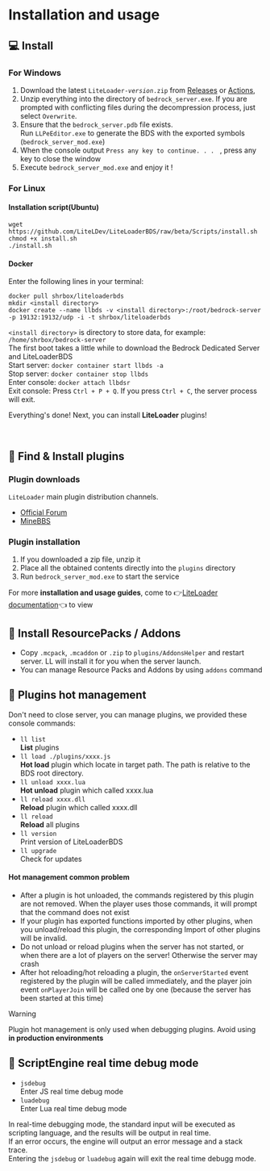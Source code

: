 # Installation and usage

## 💻 Install

### For Windows

1. Download the latest <code>LiteLoader-<i>version</i>.zip</code> from [Releases](https://github.com/LiteLDev/LiteLoader/releases) or [Actions](https://github.com/LiteLDev/LiteLoader/actions), 
2. Unzip everything into the directory of `bedrock_server.exe`. If you are prompted with conflicting files during the decompression process, just select `Overwrite`.
3. Ensure that the `bedrock_server.pdb` file exists.  
   Run `LLPeEditor.exe` to generate the BDS with the exported symbols (`bedrock_server_mod.exe`)  
4. When the console output `Press any key to continue. . . ` , press any key to close the window
5. Execute `bedrock_server_mod.exe` and enjoy it !

### For Linux

#### Installation script(Ubuntu)

```
wget https://github.com/LiteLDev/LiteLoaderBDS/raw/beta/Scripts/install.sh
chmod +x install.sh
./install.sh
```

#### Docker

Enter the following lines in your terminal: 
```
docker pull shrbox/liteloaderbds
mkdir <install directory>
docker create --name llbds -v <install directory>:/root/bedrock-server -p 19132:19132/udp -i -t shrbox/liteloaderbds
```
`<install directory>` is directory to store data, for example: `/home/shrbox/bedrock-server`  
The first boot takes a little while to download the Bedrock Dedicated Server and LiteLoaderBDS  
Start server: `docker container start llbds -a`  
Stop server: `docker container stop llbds`  
Enter console: `docker attach llbdsr`  
Exit console: Press `Ctrl + P + Q`. If you press `Ctrl + C`, the server process will exit.  

Everything's done! Next, you can install **LiteLoader** plugins!

<br>

## 🎯 Find & Install plugins

### Plugin downloads

`LiteLoader` main plugin distribution channels.

- [Official Forum](https://forum.litebds.com/)
- [MineBBS](https://www.minebbs.com/resources/?prefix_id=59)

### Plugin installation

1. If you downloaded a zip file, unzip it
2. Place all the obtained contents directly into the `plugins` directory
3. Run `bedrock_server_mod.exe` to start the service

For more **installation and usage guides**,  come to 👉[LiteLoader documentation](https://docs.litebds.com/#/en/Usage/)👈 to view

## 🎨  Install ResourcePacks / Addons
- Copy `.mcpack`, `.mcaddon` or `.zip` to `plugins/AddonsHelper` and restart server. LL will install it for you when the server launch.
- You can manage Resource Packs and Addons by using `addons` command

## 🔌 Plugins hot management

Don't need to close server, you can manage plugins, we provided these console commands:

- `ll list`  
  **List** plugins
- `ll load ./plugins/xxxx.js`  
  **Hot load** plugin which locate in target path. The path is relative to the BDS root directory.
- `ll unload xxxx.lua`  
  **Hot unload** plugin which called xxxx.lua
- `ll reload xxxx.dll`  
  **Reload** plugin which called xxxx.dll
- `ll reload`  
  **Reload** all plugins
- `ll version`  
  Print version of LiteLoaderBDS
- `ll upgrade`  
  Check for updates

#### Hot management common problem

- After a plugin is hot unloaded, the commands registered by this plugin are not removed. When the player uses those commands, it will prompt that the command does not exist
- If your plugin has exported functions imported by other plugins, when you unload/reload this plugin, the corresponding Import of other plugins will be invalid.  
- Do not unload or reload plugins when the server has not started, or when there are a lot of players on the server! Otherwise the server may crash
- After hot reloading/hot reloading a plugin, the `onServerStarted` event registered by the plugin will be called immediately, and the player join event `onPlayerJoin` will be called one by one (because the server has been started at this time)

>[!WARNING]
>
> Plugin hot management is only used when debugging plugins. Avoid using **in production environments**

## 📡 ScriptEngine real time debug mode

- `jsdebug`  
  Enter JS real time debug mode
- `luadebug`  
  Enter Lua real time debug mode

In real-time debugging mode, the standard input will be executed as scripting language, and the results will be output in real time.  
If an error occurs, the engine will output an error message and a stack trace.  
Entering the `jsdebug` or `luadebug` again will exit the real time debugg mode.